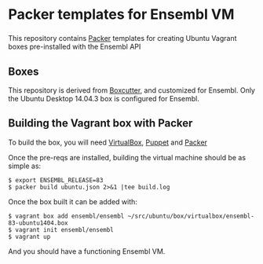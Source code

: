# Packer templates for Ensembl VM

###

This repository contains [Packer](https://packer.io/) templates for creating Ubuntu Vagrant boxes pre-installed with the Ensembl API

## Boxes

This repository is derived from [Boxcutter](https://github.com/boxcutter/ubuntu), and customized for Ensembl. Only the Ubuntu Desktop 14.04.3 box is configured for Ensembl.

## Building the Vagrant box with Packer

To build the box, you will need [VirtualBox](https://www.virtualbox.org/wiki/Downloads), [Puppet](https://puppetlabs.com/puppet/puppet-open-source) and [Packer](https://www.packer.io/intro/getting-started/setup.html)

Once the pre-reqs are installed, building the virtual machine should be as simple as:

    $ export ENSEMBL_RELEASE=83
    $ packer build ubuntu.json 2>&1 |tee build.log

Once the box built it can be added with:

    $ vagrant box add ensembl/ensembl ~/src/ubuntu/box/virtualbox/ensembl-83-ubuntu1404.box
    $ vagrant init ensembl/ensembl
    $ vagrant up

And you should have a functioning Ensembl VM.
